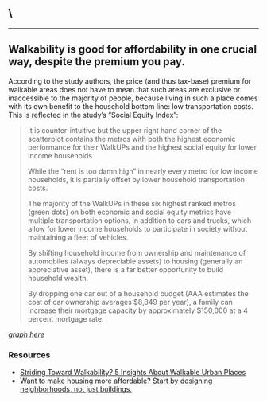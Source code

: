 \
---

---

## Walkability is good for affordability in one crucial way, despite the premium you pay.

According to the study authors, the price (and thus tax-base) premium for walkable areas does not have to mean that such areas are exclusive or inaccessible to the majority of people, because living in such a place comes with its own benefit to the household bottom line: low transportation costs. This is reflected in the study’s “Social Equity Index”:

> It is counter-intuitive but the upper right hand corner of the scatterplot contains the metros with both the highest economic performance for their WalkUPs and the highest social equity for lower income households. 
> 
> While the “rent is too damn high” in nearly every metro for low income households, it is partially offset by lower household transportation costs. 
> 
> The majority of the WalkUPs in these six highest ranked metros (green dots) on both economic and social equity metrics have multiple transportation options, in addition to cars and trucks, which allow for lower income households to participate in society without maintaining a fleet of vehicles. 
> 
> By shifting household income from ownership and maintenance of automobiles (always depreciable assets) to housing (generally an appreciative asset), there is a far better opportunity to build household wealth. 
> 
> By dropping one car out of a household budget (AAA estimates the cost of car ownership averages $8,849 per year), a family can increase their mortgage capacity by approximately $150,000 at a 4 percent mortgage rate.

_[graph here](https://www.strongtowns.org/journal/2019/6/26/striding-toward-walkability-5-insights-about-walkable-urban-places)_

### Resources


- [Striding Toward Walkability? 5 Insights About Walkable Urban Places](https://www.strongtowns.org/journal/2019/6/26/striding-toward-walkability-5-insights-about-walkable-urban-places)
- [Want to make housing more affordable? Start by designing neighborhoods, not just buildings.](https://www.strongtowns.org/journal/2020/6/11/affordable-housing)